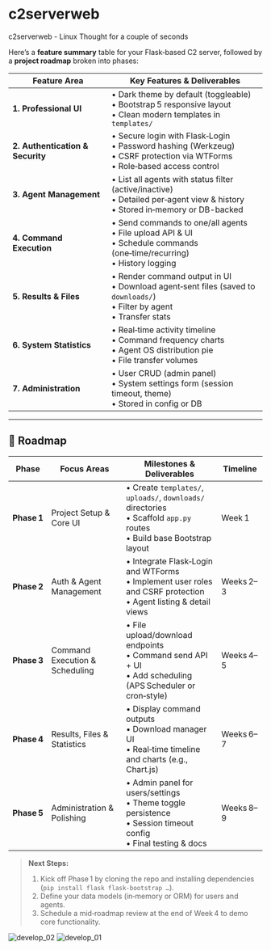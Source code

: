 # c2serverweb
c2serverweb - Linux
Thought for a couple of seconds


Here’s a **feature summary** table for your Flask‑based C2 server, followed by a **project roadmap** broken into phases:

| Feature Area                     | Key Features & Deliverables                                                                                                      |
| -------------------------------- | -------------------------------------------------------------------------------------------------------------------------------- |
| **1. Professional UI**           | • Dark theme by default (toggleable)<br>• Bootstrap 5 responsive layout<br>• Clean modern templates in `templates/`              |
| **2. Authentication & Security** | • Secure login with Flask‑Login<br>• Password hashing (Werkzeug)<br>• CSRF protection via WTForms<br>• Role‑based access control |
| **3. Agent Management**          | • List all agents with status filter (active/inactive)<br>• Detailed per‑agent view & history<br>• Stored in‑memory or DB-backed |
| **4. Command Execution**         | • Send commands to one/all agents<br>• File upload API & UI<br>• Schedule commands (one‑time/recurring)<br>• History logging     |
| **5. Results & Files**           | • Render command output in UI<br>• Download agent‑sent files (saved to `downloads/`)<br>• Filter by agent<br>• Transfer stats    |
| **6. System Statistics**         | • Real‑time activity timeline<br>• Command frequency charts<br>• Agent OS distribution pie<br>• File transfer volumes            |
| **7. Administration**            | • User CRUD (admin panel)<br>• System settings form (session timeout, theme)<br>• Stored in config or DB                         |

---

## 📅 Roadmap

| Phase       | Focus Areas                    | Milestones & Deliverables                                                                                                  | Timeline  |
| ----------- | ------------------------------ | -------------------------------------------------------------------------------------------------------------------------- | --------- |
| **Phase 1** | Project Setup & Core UI        | • Create `templates/`, `uploads/`, `downloads/` directories<br>• Scaffold `app.py` routes<br>• Build base Bootstrap layout | Week 1    |
| **Phase 2** | Auth & Agent Management        | • Integrate Flask‑Login and WTForms<br>• Implement user roles and CSRF protection<br>• Agent listing & detail views        | Weeks 2–3 |
| **Phase 3** | Command Execution & Scheduling | • File upload/download endpoints<br>• Command send API + UI<br>• Add scheduling (APS Scheduler or cron‑style)              | Weeks 4–5 |
| **Phase 4** | Results, Files & Statistics    | • Display command outputs<br>• Download manager UI<br>• Real‑time timeline and charts (e.g., Chart.js)                     | Weeks 6–7 |
| **Phase 5** | Administration & Polishing     | • Admin panel for users/settings<br>• Theme toggle persistence<br>• Session timeout config<br>• Final testing & docs       | Weeks 8–9 |

> **Next Steps:**
>
> 1. Kick off Phase 1 by cloning the repo and installing dependencies (`pip install flask flask‑bootstrap …`).
> 2. Define your data models (in‑memory or ORM) for users and agents.
> 3. Schedule a mid‑roadmap review at the end of Week 4 to demo core functionality.

![develop_02](https://github.com/user-attachments/assets/3c833493-c828-44ab-b17c-12f8af8840dc)
![develop_01](https://github.com/user-attachments/assets/3c97e48a-cddc-4b12-bd0c-15b3d5b9a81b)
